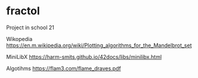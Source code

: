 # fractol

Project in school 21

Wikopedia https://en.m.wikipedia.org/wiki/Plotting_algorithms_for_the_Mandelbrot_set 

MiniLibX https://harm-smits.github.io/42docs/libs/minilibx.html 

Algotihms https://flam3.com/flame_draves.pdf
